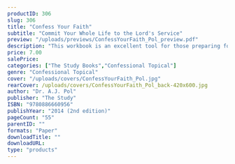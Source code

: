 ```yaml
---
productID: 306
slug: 306
title: "Confess Your Faith"
subtitle: "Commit Your Whole Life to the Lord's Service"
preview: "/uploads/previews/ConfessYourFaith_Pol_preview.pdf"
description: "This workbook is an excellent tool for those preparing for their public profession of faith. Its format lends itself well to discussions in a group setting or for individual instruction. The book guides the review and discussion of fundamental themes of Scripture as summarized in our confessions, using the questions in the *Form for the Public Profession of Faith* as a point of departure. Attention is also focused on the Church Order, liturgy, church history, and the task of the church in this world. 5 sections of questions."
price: 7.00
salePrice: 
categories: ["The Study Books","Confessional Topical"]
genre: "Confessional Topical"
cover: "/uploads/covers/ConfessYourFaith_Pol.jpg"
rearCover: /uploads/covers/ConfessYourFaith_Pol_back-420x600.jpg
author: "Dr. A.J. Pol"
publisher: "The Study"
ISBN: "9780886660956"
publishYear: "2014 (2nd edition)"
pageCount: "55"
parentID: ""
formats: "Paper"
downloadTitle: ""
downloadURL: 
type: "products"
---
```

